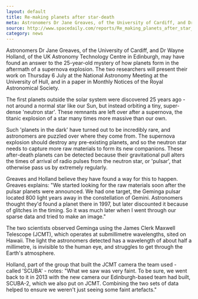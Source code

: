```yaml
---
layout: default
title: Re-making planets after star-death
meta: Astronomers Dr Jane Greaves, of the University of Cardiff, and Dr Wayne Holland, of the UK Astronomy Technology Centre in Edinburgh, may have found an answer to the 25-year-old mystery of how planets form in the aftermath of a supernova explosion.
source: http://www.spacedaily.com/reports/Re_making_planets_after_star_death_999.html
category: news
---
```


Astronomers Dr Jane Greaves, of the University of Cardiff, and Dr Wayne Holland, of the UK Astronomy Technology Centre in Edinburgh, may have found an answer to the 25-year-old mystery of how planets form in the aftermath of a supernova explosion. The two researchers will present their work on Thursday 6 July at the National Astronomy Meeting at the University of Hull, and in a paper in Monthly Notices of the Royal Astronomical Society.

The first planets outside the solar system were discovered 25 years ago - not around a normal star like our Sun, but instead orbiting a tiny, super-dense 'neutron star'. These remnants are left over after a supernova, the titanic explosion of a star many times more massive than our own.

Such 'planets in the dark' have turned out to be incredibly rare, and astronomers are puzzled over where they come from. The supernova explosion should destroy any pre-existing planets, and so the neutron star needs to capture more raw materials to form its new companions. These after-death planets can be detected because their gravitational pull alters the times of arrival of radio pulses from the neutron star, or 'pulsar', that otherwise pass us by extremely regularly.

Greaves and Holland believe they have found a way for this to happen. Greaves explains: "We started looking for the raw materials soon after the pulsar planets were announced. We had one target, the Geminga pulsar located 800 light years away in the constellation of Gemini. Astronomers thought they'd found a planet there in 1997, but later discounted it because of glitches in the timing. So it was much later when I went through our sparse data and tried to make an image."

The two scientists observed Geminga using the James Clerk Maxwell Telescope (JCMT), which operates at submillimetre wavelengths, sited on Hawaii. The light the astronomers detected has a wavelength of about half a millimetre, is invisible to the human eye, and struggles to get through the Earth's atmosphere.

Holland, part of the group that built the JCMT camera the team used - called 'SCUBA' - notes: "What we saw was very faint. To be sure, we went back to it in 2013 with the new camera our Edinburgh-based team had built, SCUBA-2, which we also put on JCMT. Combining the two sets of data helped to ensure we weren't just seeing some faint artefacts."
